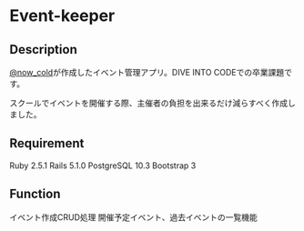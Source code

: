 Event-keeper
========

## Description
[@now_cold](https://twitter.com/now_cold?lang=ja)が作成したイベント管理アプリ。DIVE INTO CODEでの卒業課題です。
 
 スクールでイベントを開催する際、主催者の負担を出来るだけ減らすべく作成しました。

## Requirement
Ruby 2.5.1
Rails 5.1.0
PostgreSQL 10.3
Bootstrap 3

## Function
イベント作成CRUD処理
開催予定イベント、過去イベントの一覧機能
